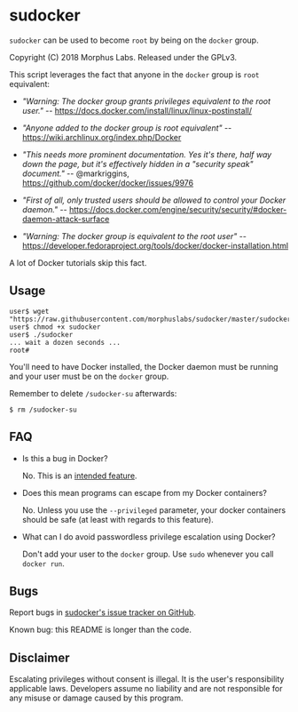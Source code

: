 sudocker
========

`sudocker` can be used to become `root` by being on the `docker` group.

Copyright (C) 2018  Morphus Labs.  Released under the GPLv3.

This script leverages the fact that anyone in the `docker` group is `root`
equivalent:

* _"Warning: The docker group grants privileges equivalent to the root user."_
        -- https://docs.docker.com/install/linux/linux-postinstall/

* _"Anyone added to the docker group is root equivalent"_
        -- https://wiki.archlinux.org/index.php/Docker

* _"This needs more prominent documentation. Yes it's there, half way down
    the page, but it's effectively hidden in a "security speak" document."_
        -- @markriggins, https://github.com/docker/docker/issues/9976

* _"First of all, only trusted users should be allowed to control your Docker
   daemon."_
        -- https://docs.docker.com/engine/security/security/#docker-daemon-attack-surface

* _"Warning: The docker group is equivalent to the root user"_
        -- https://developer.fedoraproject.org/tools/docker/docker-installation.html

A lot of Docker tutorials skip this fact.


Usage
-----

	user$ wget "https://raw.githubusercontent.com/morphuslabs/sudocker/master/sudocker"
	user$ chmod +x sudocker
	user$ ./sudocker
	... wait a dozen seconds ...
	root#

You'll need to have Docker installed, the Docker daemon must be running and
your user must be on the `docker` group.

Remember to delete `/sudocker-su` afterwards:

	$ rm /sudocker-su


FAQ
---

* Is this a bug in Docker?

	No.  This is an [intended feature].


* Does this mean programs can escape from my Docker containers?

	No.  Unless you use the `--privileged` parameter, your docker containers
	should be safe (at least with regards to this feature).


* What can I do avoid passwordless privilege escalation using Docker?

	Don't add your user to the `docker` group.
	Use `sudo` whenever you call `docker run`.


Bugs
----

Report bugs in [sudocker's issue tracker on GitHub].

Known bug:  this README is longer than the code.


Disclaimer
----------

Escalating privileges without consent is illegal.  It is the user's
responsibility applicable laws.  Developers assume no liability and are not
responsible for any misuse or damage caused by this program.


[intended feature]: https://github.com/docker/docker/issues/9976
[sudocker's issue tracker on GitHub]: https://github.com/morphuslabs/sudocker/issues
